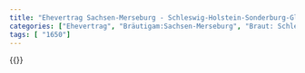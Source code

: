 ```yaml
---
title: "Ehevertrag Sachsen-Merseburg - Schleswig-Holstein-Sonderburg-Glücksburg 1650"
categories: ["Ehevertrag", "Bräutigam:Sachsen-Merseburg", "Braut: Schleswig-Holstein-Sonderburg-Glücksburg", "Eheschließung vollzogen?:Ja", "verschiedenkonfessionelle Ehe?:Nein", "Dynastie Bräutigam:Wettin (Albertiner)", "Akteur Bräutigam:Wettin (Albertiner)", "Akteur Braut:unbekannt", "Textbezug?:nein", "Ständisch?:nein", "Ratifikation?:nein", "Sonstiges?:nein", "Bräutigam:Sachsen-Merseburg", "Braut: Schleswig-Holstein-Sonderburg-Glücksburg"]
tags: [ "1650"]
---
```

<!--more-->
{{<v80>}}